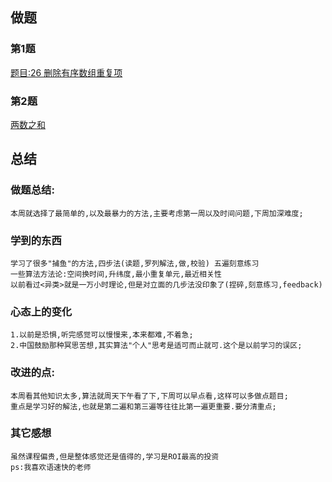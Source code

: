 ## 做题

### 第1题

[题目:26 删除有序数组重复项](https://github.com/vincepeng/algo_2021/blob/main/tmp/leetcode/editor/cn/%5B26%5D%E5%88%A0%E9%99%A4%E6%9C%89%E5%BA%8F%E6%95%B0%E7%BB%84%E4%B8%AD%E7%9A%84%E9%87%8D%E5%A4%8D%E9%A1%B9.java)


### 第2题
[两数之和](https://github.com/vincepeng/algo_2021/blob/main/tmp/leetcode/editor/cn/%5B1%5D%E4%B8%A4%E6%95%B0%E4%B9%8B%E5%92%8C.java)


## 总结

### 做题总结:

    本周就选择了最简单的,以及最暴力的方法,主要考虑第一周以及时间问题,下周加深难度;

### 学到的东西

    学习了很多"捕鱼"的方法,四步法(读题,罗列解法,做,校验) 五遍刻意练习
    一些算法方法论:空间换时间,升纬度,最小重复单元,最近相关性
    以前看过<异类>就是一万小时理论,但是对立面的几步法没印象了(捏碎,刻意练习,feedback)

### 心态上的变化

    1.以前是恐惧,听完感觉可以慢慢来,本来都难,不着急;
    2.中国鼓励那种冥思苦想,其实算法"个人"思考是适可而止就可.这个是以前学习的误区;

### 改进的点:

    本周看其他知识太多,算法就周天下午看了下,下周可以早点看,这样可以多做点题目;
    重点是学习好的解法,也就是第二遍和第三遍等往往比第一遍更重要.要分清重点;

### 其它感想

    虽然课程偏贵,但是整体感觉还是值得的,学习是ROI最高的投资
    ps:我喜欢语速快的老师



